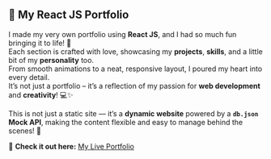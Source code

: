 ## 🌟 My React JS Portfolio

I made my very own portfolio using **React JS**, and I had so much fun bringing it to life! 🌟  
Each section is crafted with love, showcasing my **projects**, **skills**, and a little bit of my **personality** too.  
From smooth animations to a neat, responsive layout, I poured my heart into every detail.  
It’s not just a portfolio – it’s a reflection of my passion for **web development** and **creativity**! 💻✨  

This is not just a static site — it’s a **dynamic website** powered by a **`db.json` Mock API**, making the content flexible and easy to manage behind the scenes! 🔄

🔗 **Check it out here:** [My Live Portfolio](https://dhanushricportfolio.onrender.com/)
